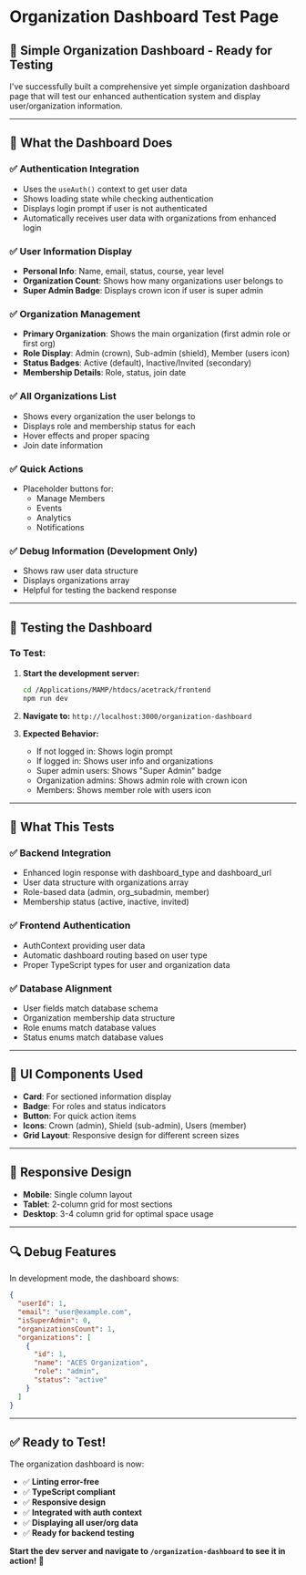 # Organization Dashboard Test Page

## 🎯 **Simple Organization Dashboard - Ready for Testing**

I've successfully built a comprehensive yet simple organization dashboard page that will test our enhanced authentication system and display user/organization information.

---

## 🚀 **What the Dashboard Does**

### ✅ **Authentication Integration**

- Uses the `useAuth()` context to get user data
- Shows loading state while checking authentication
- Displays login prompt if user is not authenticated
- Automatically receives user data with organizations from enhanced login

### ✅ **User Information Display**

- **Personal Info**: Name, email, status, course, year level
- **Organization Count**: Shows how many organizations user belongs to
- **Super Admin Badge**: Displays crown icon if user is super admin

### ✅ **Organization Management**

- **Primary Organization**: Shows the main organization (first admin role or first org)
- **Role Display**: Admin (crown), Sub-admin (shield), Member (users icon)
- **Status Badges**: Active (default), Inactive/Invited (secondary)
- **Membership Details**: Role, status, join date

### ✅ **All Organizations List**

- Shows every organization the user belongs to
- Displays role and membership status for each
- Hover effects and proper spacing
- Join date information

### ✅ **Quick Actions**

- Placeholder buttons for:
  - Manage Members
  - Events
  - Analytics
  - Notifications

### ✅ **Debug Information** (Development Only)

- Shows raw user data structure
- Displays organizations array
- Helpful for testing the backend response

---

## 🔧 **Testing the Dashboard**

### **To Test:**

1. **Start the development server:**

   ```bash
   cd /Applications/MAMP/htdocs/acetrack/frontend
   npm run dev
   ```

2. **Navigate to:** `http://localhost:3000/organization-dashboard`

3. **Expected Behavior:**
   - If not logged in: Shows login prompt
   - If logged in: Shows user info and organizations
   - Super admin users: Shows "Super Admin" badge
   - Organization admins: Shows admin role with crown icon
   - Members: Shows member role with users icon

---

## 🎯 **What This Tests**

### ✅ **Backend Integration**

- Enhanced login response with dashboard_type and dashboard_url
- User data structure with organizations array
- Role-based data (admin, org_subadmin, member)
- Membership status (active, inactive, invited)

### ✅ **Frontend Authentication**

- AuthContext providing user data
- Automatic dashboard routing based on user type
- Proper TypeScript types for user and organization data

### ✅ **Database Alignment**

- User fields match database schema
- Organization membership data structure
- Role enums match database values
- Status enums match database values

---

## 🎨 **UI Components Used**

- **Card**: For sectioned information display
- **Badge**: For roles and status indicators
- **Button**: For quick action items
- **Icons**: Crown (admin), Shield (sub-admin), Users (member)
- **Grid Layout**: Responsive design for different screen sizes

---

## 📱 **Responsive Design**

- **Mobile**: Single column layout
- **Tablet**: 2-column grid for most sections
- **Desktop**: 3-4 column grid for optimal space usage

---

## 🔍 **Debug Features**

In development mode, the dashboard shows:

```json
{
  "userId": 1,
  "email": "user@example.com",
  "isSuperAdmin": 0,
  "organizationsCount": 1,
  "organizations": [
    {
      "id": 1,
      "name": "ACES Organization",
      "role": "admin",
      "status": "active"
    }
  ]
}
```

---

## ✅ **Ready to Test!**

The organization dashboard is now:

- ✅ **Linting error-free**
- ✅ **TypeScript compliant**
- ✅ **Responsive design**
- ✅ **Integrated with auth context**
- ✅ **Displaying all user/org data**
- ✅ **Ready for backend testing**

**Start the dev server and navigate to `/organization-dashboard` to see it in action!** 🚀
